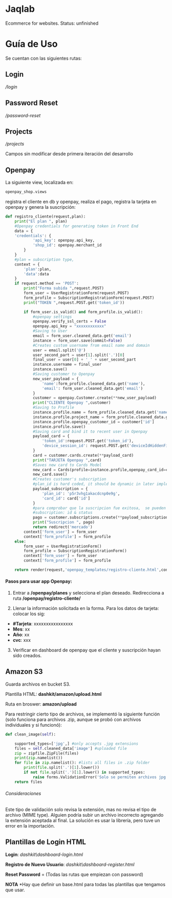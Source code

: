 # Jaqlab

Ecommerce for websites. Status: unfinished

# Guía de Uso

Se cuentan con las siguientes rutas:

## Login

*/login*

## Password Reset
*/password-reset*

## Projects

*/projects*

Campos sin modificar desde primera iteración del desarrollo

## Openpay

La siguiente view, localizada en:
``` python
openpay_shop.views
```
registra el cliente en db y openpay, realiza el pago, registra la tarjeta en openpay y genera la suscripción:


```python
def registro_cliente(request,plan):
    print("El plan ", plan)
    #Openpay credentials for generating token in Front End
    data = {
    'credentials': {
            'api_key': openpay.api_key,
            'shop_id': openpay.merchant_id
        }
    }
    #plan = subscription type,
    context = {
        'plan':plan,
        'data':data
    }
    if request.method == 'POST':
        print("Forma subida ",request.POST)
        form_user = UserRegistrationForm(request.POST)
        form_profile = SubscriptionRegistrationForm(request.POST)
        print("TOKEN ",request.POST.get('token_id'))

        if form_user.is_valid() and form_profile.is_valid():
            #openpay settings
            openpay.verify_ssl_certs = False
            openpay.api_key = "xxxxxxxxxxxx"
            #Saving to User
            email = form_user.cleaned_data.get('email')
            instance = form_user.save(commit=False)
            #Creates custom username from email name and domain
            user = email.split('@')
            user_second_part = user[1].split('.')[0]
            final_user = user[0] + '_' + user_second_part
            instance.username = final_user
            instance.save()
            #Saving customer to Openpay
            new_user_payload = {
                'name':form_profile.cleaned_data.get('name'),
                'email': form_user.cleaned_data.get('email')
            }
            customer = openpay.Customer.create(**new_user_payload)
            print("CLIENTE Openpay ",customer)
            #Saving to Profile
            instance.profile.name = form_profile.cleaned_data.get('name')
            instance.profile.project_name = form_profile.cleaned_data.get('project_name')
            instance.profile.openpay_customer_id = customer['id']
            instance.profile.save()
            #Saving card and bind it to recent user in Openpay
            payload_card = {
                'token_id':request.POST.get('token_id'),
                'device_session_id': request.POST.get('deviceIdHiddenFieldName')
            }
            card = customer.cards.create(**payload_card)
            print("TARJETA Openpay ",card)
            #Saves new card to Cards Model
            new_card = Cards(profile=instance.profile,openpay_card_id=card['id'])
            new_card.save()
            #Creates customer's subscription
            #plan_id is hard coded, it should be dynamic in later implementations
            payload_subscription = {
                'plan_id': 'p5r3vhg1akacdcnp0e9g',
                'card_id': card['id']
            }
            #para comprobar que la suscripcion fue exitosa,  se pueden obtener los sigs. campos del objeto
            #subscription: id & status
            pago = customer.subscriptions.create(**payload_subscription)
            print("Suscripcion ", pago)
            return redirect('mercado')
        context['form_user'] = form_user
        context['form_profile'] = form_profile
    else:
        form_user = UserRegistrationForm()
        form_profile = SubscriptionRegistrationForm()
        context['form_user'] = form_user
        context['form_profile'] = form_profile

    return render(request,'openpay_templates/registro-cliente.html',context)
```
#### Pasos para usar app Openpay:
1. Entrar a **/openpay/planes** y selecciona el plan deseado. Redirecciona a ruta **/openpay/registro-cliente/<plan>**

2. Llenar la información solicitada en la forma. Para los datos de tarjeta: colocar los sig:
  - **#Tarjeta**: xxxxxxxxxxxxxxxx
  - **Mes**: xx
  - **Año**: xx
  - **cvc**: xxx  

3. Verificar en dashboard de openpay que el cliente y suscripción hayan sido creados.


## Amazon S3
Guarda archivos en bucket S3.

Plantilla HTML: **dashkit/amazon/upload.html**

Ruta en broswer: **amazon/upload**

Para restringir cierto tipo de archivos, se implementó la siguiente función (solo funciona para archivos .zip, aunque se probó con archivos individuales y si funcionó):

```python
def clean_image(self):

    supported_types=['jpg',] #only accepts .jpg extensions
    files = self.cleaned_data['image'] #uploaded file
    zip = zipfile.ZipFile(files)
    print(zip.namelist())
    for file in zip.namelist(): #lists all files in .zip folder
        print(file.split('.')[1].lower())
        if not file.split('.')[1].lower() in supported_types:
            raise forms.ValidationError('Solo se permiten archivos jpg') #Displays this error in HTML template in case file extension is not allowed
    return files
```
###### Consideraciones
Este tipo de validación solo revisa la extensión, mas no revisa el tipo de archivo (MIME type). Alguien podría subir un archivo incorrecto agregando la extensión aceptada al final. La solución es usar la librería, pero tuve un error en la importación.


## Plantillas de Login HTML


**Login**: *dashkit\dashboard-login.html*

**Registro de Nuevo Usuario**: *dashkit\dashboard-register.html*

**Reset Password** = (Todas las rutas que empiezan con password)

**NOTA**
*Hay que definir un base.html para todas las plantillas que tengamos que usar.
